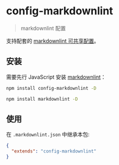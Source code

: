# config-markdownlint

> markdownlint 配置

支持配套的 [markdownlint 可共享配置](https://www.npmjs.com/package/markdownlint#optionsconfig)。

## 安装

需要先行 JavaScript 安装 [markdownlint](https://www.npmjs.com/package/markdownlint)：

```bash
npm install config-markdownlint -D
```

```bash
npm install markdownlint -D
```

## 使用

在 `.markdownlint.json` 中继承本包:

```json
{
  "extends": "config-markdownlint"
}
```
